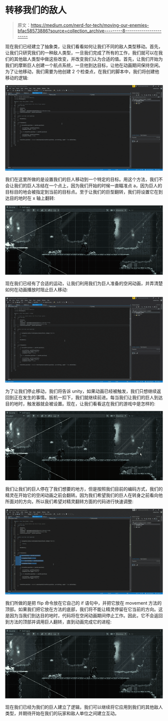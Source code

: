 # 转移我们的敌人

> 原文：<https://medium.com/nerd-for-tech/moving-our-enemies-bfac58573886?source=collection_archive---------8----------------------->

现在我们已经建立了抽象类，让我们看看如何让我们不同的敌人类型移动。首先，让我们只研究我们的一种敌人类型，一旦我们完成了所有的工作，我们就可以在我们的其他敌人类型中做这些改变，并改变我们认为合适的值。首先，让我们开始为我们的摩斯巨人创建一个航点系统，一旦他到达目标，让他在动画期间保持空闲。为了让他移动，我们需要为他创建 2 个检查点，在我们的脚本中，我们将创建他移动的逻辑:

![](img/b6135300f1f2ef521adaaefc466687f1.png)

我们在这里所做的是设置我们的巨人移动到一个特定的目标。用这个方法，我们不会让我们的巨人冻结在一个点上，因为我们开始的时候一直瞄准点 a，因为巨人的目标目的地会被指定到当前的目标点。至于让我们的巨型翻转，我们将设置它在到达目的地时在 x 轴上翻转:

![](img/4590479f6bd2731bd630a7a40ef4ba05.png)

现在我们已经有了合适的运动，让我们利用我们为巨人准备的空闲动画，并弄清楚如何在动画播放时阻止巨人移动:

![](img/450bd45b82e8f9d8081c62dbf3e1f2c4.png)

为了让我们停止移动，我们将告诉 unity，如果动画已经被触发，我们只想继续返回到正在发生的事情。扳机一扣下，我们就继续前进。每当我们让我们的巨人到达目的地时，触发器就会被设置。现在，让我们看看这在我们的游戏中是怎样的:

![](img/bd1d637da4ccdd38790feae71793b2f3.png)

我们让我们的巨人停在了我们想要的地方，但是按照我们目前的编码方式，我们的精灵在开始它的空闲动画之前会翻转。因为我们希望我们的巨人在转身之前看向他所面对的方向，所以我们希望对精灵翻转方面的代码进行快速调整:

![](img/6e97635f9c46c957f8f372ee883416cd.png)

我们所做的是把 flip 命令放在它自己的 if 语句中，并把它放在 movement 方法的顶部。如果我们把它放在方法的底部，我们将不能让精灵停留在它当前的方向。这是因为当我们到达目的地时，代码将在空闲动画期间停止工作。因此，它不会返回到方法的顶部并调用巨人翻转，直到动画完成它的进程:

![](img/d97f235c351da370b001606347d4f6d5.png)

现在我们已经为我们的巨人建立了逻辑，我们可以继续将它应用到我们的其他敌人类型，并期待开始在我们的玩家和敌人单位之间建立互动。